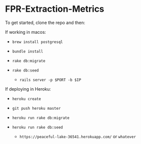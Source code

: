 # FPR-Extraction-Metrics

To get started, clone the repo and then:

If working in macos: 
* `brew install postgresql`
* `bundle install`
* `rake db:migrate`
* `rake db:seed`

   * `rails server -p $PORT -b $IP `


If deploying in Heroku: 
* `heroku create`
* `git push heroku master`
* `heroku run rake db:migrate`
* `heroku run rake db:seed`

   * `https://peaceful-lake-36541.herokuapp.com/` or `whatever`